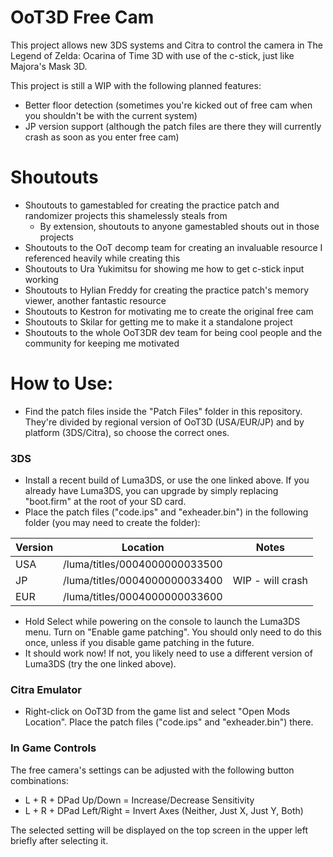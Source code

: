 # OoT3D Free Cam
This project allows new 3DS systems and Citra to control the camera in The Legend of Zelda: Ocarina of Time 3D with use of the c-stick, just like Majora's Mask 3D.

This project is still a WIP with the following planned features:

* Better floor detection (sometimes you're kicked out of free cam when you shouldn't be with the current system)
* JP version support (although the patch files are there they will currently crash as soon as you enter free cam)

# Shoutouts
* Shoutouts to gamestabled for creating the practice patch and randomizer projects this shamelessly steals from
  * By extension, shoutouts to anyone gamestabled shouts out in those projects
* Shoutouts to the OoT decomp team for creating an invaluable resource I referenced heavily while creating this
* Shoutouts to Ura Yukimitsu for showing me how to get c-stick input working
* Shoutouts to Hylian Freddy for creating the practice patch's memory viewer, another fantastic resource
* Shoutouts to Kestron for motivating me to create the original free cam
* Shoutouts to Skilar for getting me to make it a standalone project
* Shoutouts to the whole OoT3DR dev team for being cool people and the community for keeping me motivated

# How to Use:
* Find the patch files inside the "Patch Files" folder in this repository. They're divided by regional version of OoT3D (USA/EUR/JP) and by platform (3DS/Citra), so choose the correct ones.
### 3DS
* Install a recent build of Luma3DS, or use the one linked above. If you already have Luma3DS, you can upgrade by simply replacing "boot.firm" at the root of your SD card.
* Place the patch files ("code.ips" and "exheader.bin") in the following folder (you may need to create the folder):

| Version | Location | Notes |
|---|---|---|
| USA | /luma/titles/0004000000033500 | |
| JP  | /luma/titles/0004000000033400 | WIP - will crash |
| EUR | /luma/titles/0004000000033600 | |

* Hold Select while powering on the console to launch the Luma3DS menu. Turn on "Enable game patching". You should only need to do this once, unless if you disable game patching in the future.
* It should work now! If not, you likely need to use a different version of Luma3DS (try the one linked above).

### Citra Emulator
* Right-click on OoT3D from the game list and select "Open Mods Location". Place the patch files ("code.ips" and "exheader.bin") there.

### In Game Controls
The free camera's settings can be adjusted with the following button combinations:

* L + R + DPad Up/Down = Increase/Decrease Sensitivity
* L + R + DPad Left/Right = Invert Axes (Neither, Just X, Just Y, Both)

The selected setting will be displayed on the top screen in the upper left briefly after selecting it.
